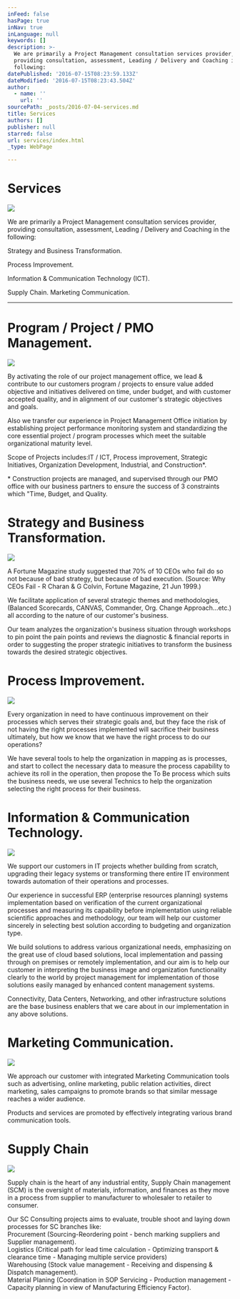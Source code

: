 ```yaml
---
inFeed: false
hasPage: true
inNav: true
inLanguage: null
keywords: []
description: >-
  We are primarily a Project Management consultation services provider,
  providing consultation, assessment, Leading / Delivery and Coaching in the
  following: 
datePublished: '2016-07-15T08:23:59.133Z'
dateModified: '2016-07-15T08:23:43.504Z'
author:
  - name: ''
    url: ''
sourcePath: _posts/2016-07-04-services.md
title: Services
authors: []
publisher: null
starred: false
url: services/index.html
_type: WebPage

---
```

# Services
![](https://the-grid-user-content.s3-us-west-2.amazonaws.com/75e8031c-846c-4c9a-8f9a-ff26424646fa.jpg)

We are primarily a Project Management consultation services provider, providing consultation, assessment, Leading / Delivery and Coaching in the following:

Strategy and Business Transformation.

Process Improvement.

Information & Communication Technology (ICT).

Supply Chain. Marketing Communication.

---------------------------------------------

# Program / Project / PMO Management.
![](https://the-grid-user-content.s3-us-west-2.amazonaws.com/40c03e89-fc71-4ebe-83d9-765535b8b567.jpg)

By activating the role of our project management office, we lead & contribute to our customers program / projects to ensure value added objective and initiatives delivered on time, under budget, and with customer accepted quality, and in alignment of our customer's strategic objectives and goals.

Also we transfer our experience in Project Management Office initiation by establishing project performance monitoring system and standardizing the core essential project / program processes which meet the suitable organizational maturity level.

Scope of Projects includes:IT / ICT, Process improvement, Strategic Initiatives, Organization Development, Industrial, and Construction\*.

\* Construction projects are managed, and supervised through our PMO office with our business partners to ensure the success of 3 constraints which "Time, Budget, and Quality.

# Strategy and Business Transformation.
![](https://the-grid-user-content.s3-us-west-2.amazonaws.com/69a3da8e-7653-42c8-b730-60c1158290c8.jpg)

A Fortune Magazine study suggested that 70% of 10 CEOs who fail do so not because of bad strategy, but because of bad execution. (Source: Why CEOs Fail - R Charan & G Colvin, Fortune Magazine, 21 Jun 1999.)

We facilitate application of several strategic themes and methodologies, (Balanced Scorecards, CANVAS, Commander, Org. Change Approach...etc.) all according to the nature of our customer's business.

Our team analyzes the organization's business situation through workshops to pin point the pain points and reviews the diagnostic & financial reports in order to suggesting the proper strategic initiatives to transform the business towards the desired strategic objectives.

# Process Improvement.
![](https://the-grid-user-content.s3-us-west-2.amazonaws.com/148f5101-da42-4d33-bf08-d32ff2461e0d.jpg)

Every organization in need to have continuous improvement on their processes which serves their strategic goals and, but they face the risk of not having the right processes implemented will sacrifice their business ultimately, but how we know that we have the right process to do our operations?

We have several tools to help the organization in mapping as is processes, and start to collect the necessary data to measure the process capability to achieve its roll in the operation, then propose the To Be process which suits the business needs, we use several Technics to help the organization selecting the right process for their business.

# Information & Communication Technology.
![](https://the-grid-user-content.s3-us-west-2.amazonaws.com/c3bad89d-f383-4011-a7fa-eb3bbbc16307.jpg)

We support our customers in IT projects whether building from scratch, upgrading their legacy systems or transforming there entire IT environment towards automation of their operations and processes.

Our experience in successful ERP (enterprise resources planning) systems implementation based on verification of the current organizational processes and measuring its capability before implementation using reliable scientific approaches and methodology, our team will help our customer sincerely in selecting best solution according to budgeting and organization type.

We build solutions to address various organizational needs, emphasizing on the great use of cloud based solutions, local implementation and passing through on premises or remotely implementation, and our aim is to help our customer in interpreting the business image and organization functionality clearly to the world by project management for implementation of those solutions easily managed by enhanced content management systems.

Connectivity, Data Centers, Networking, and other infrastructure solutions are the base business enablers that we care about in our implementation in any above solutions.

# Marketing Communication.
![](https://the-grid-user-content.s3-us-west-2.amazonaws.com/2dca30ed-0f1a-4fb6-9d74-bc4376a16ab5.jpg)

We approach our customer with integrated Marketing Communication tools such as advertising, online marketing, public relation activities, direct marketing, sales campaigns to promote brands so that similar message reaches a wider audience.

Products and services are promoted by effectively integrating various brand communication tools.

# Supply Chain
![](https://the-grid-user-content.s3-us-west-2.amazonaws.com/f3036102-a0c3-46cf-8172-9917c3c225b4.jpg)

Supply chain is the heart of any industrial entity, Supply Chain management (SCM) is the oversight of materials, information, and finances as they move in a process from supplier to manufacturer to wholesaler to retailer to consumer.

Our SC Consulting projects aims to evaluate, trouble shoot and laying down processes for SC branches like:  
Procurement (Sourcing-Reordering point - bench marking suppliers and Supplier management).  
Logistics (Critical path for lead time calculation - Optimizing transport & clearance time - Managing multiple service providers)  
Warehousing (Stock value management - Receiving and dispensing & Dispatch management).  
Material Planing (Coordination in SOP Servicing - Production management - Capacity planning in view of Manufacturing Efficiency Factor).